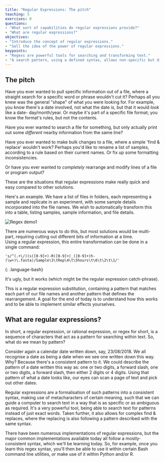 ```yaml
---
title: "Regular Expressions: The pitch"
teaching: 5
exercises: 0
questions:
- "What sort of capabilities do regular expressions provide?"
- "What are regular expressions?"
objectives:
- "Introduce the concept of regular expressions."
- "Sell the idea of the power of regular expressions."
keypoints:
- "Regexs are powerful tools for searching and transforming text."
- "A search pattern, using a defined syntax, allows non-specific but directed matching."
---
```



## The pitch

Have you ever wanted to pull specific information out of a file, where a straight search for
a specific word or phrase wouldn't cut it? Perhaps all you knew was the general "shape" of
what you were looking for.  For example, you know there's a date involved, not what the date is,
but that it would *look* like a date- day/month/year. Or maybe it's part of a specific 
file format; you know the format's rules, but not the contents.

Have you ever wanted to search a file for something, but only actually print out some *different*
nearby information from the same line?

Have you ever wanted to make bulk changes to a file, where a simple 'find & replace' wouldn't work?
Perhaps you'd like to rename a list of samples, according to a rule based on their current names.
Or fix up some formatting inconsistencies.  

Or have you ever wanted to *completely* rearrange and modify lines of a file or program output?

These are the situations that regular expressions make really quick and easy compared to other 
solutions.



Here's an example.  We have a list of files in folders, each representing a sample and replicate 
in an experiment, with some sample details incorporated into the file names.
We wish to automatically transform this into a table, listing samples, sample information, 
and file details.

<img src="{{ page.root }}/fig/regexDemo1.png" alt="Regex demo1" />

There are numerous ways to do this, but most solutions would be multi-part, requiring cutting
out different bits of information at a time.  
Using a regular expression, this entire transformation can be done in a single command:

~~~
's/^(.+\/)(s([0-9]+)-R([0-9]+)_([0-9]+)h-(\w+)\.fasta)/Sample\3\tRep\4\t\5hours\t\6\t\2\t\1/'
~~~
{: .language-bash}

It's ugly, but it works (which might be the regular expression catch-phrase).  

This is a regular expression substitution, containing a pattern that matches each part of our 
file names and another pattern that defines the rearrangement. A goal for the end of today is 
to understand how this works and to be able to implement similar effects yourselves.


## What are regular expressions?

In short, a regular expression, or rational expression, or regex for short, is a sequence of 
characters that act as a pattern for searching within text. So, what do we mean by pattern?  

Consider again a calendar date written down, say, 23/08/2018. We all recognise a date as being a 
date when we see one written down this way. Why? Because there's a consistent pattern to it.
We could describe the pattern of a date written this way as: one or two digits, a forward slash, 
one or two digits, a forward slash, then either 2 digits or 4 digits. Using that pattern of
what a date looks like, our eyes can scan a page of text and pick out other dates. 

Regular expressions are a formalisation of such patterns into a consistent syntax, making use
of metacharacters of certain meaning, such that we can guide a computer to search text in
a way that is as specific or as ambiguous as required. It's a very powerful tool, being able
to search text for patterns instead of just exact words. Taken further, it also allows for
complex find & replaces, where the replacing is also following a pattern described with the
same syntax.  



There have been numerous implementations of regular expressions, but the major common
implementations available today all follow a mostly-consistent syntax, which we'll be 
learning today. So, for example, once you learn this regex syntax, you'll then be able
to use it within certain Bash command line utilities, *or* make use of it within Python
and/or R.

